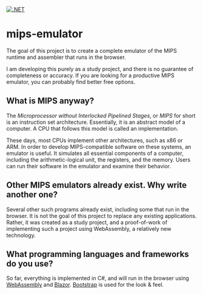 [![.NET](https://github.com/jfhr/mips-emulator/actions/workflows/dotnet.yml/badge.svg)](https://github.com/jfhr/mips-emulator/actions/workflows/dotnet.yml)

# mips-emulator

The goal of this project is to create a complete emulator of the MIPS runtime and assembler that runs in the browser. 

I am developing this purely as a study project, and there is no guarantee of completeness or accuracy. If you are looking for a productive MIPS emulator, you can probably find better free options.

## What is MIPS anyway?

The *Microprocessor without Interlocked Pipelined Stages*, or *MIPS* for short is an instruction set architecture. Essentially, it is an abstract model of a computer. A CPU that follows this model is called an implementation.

These days, most CPUs implement other architectures, such as x86 or ARM. In order to develop MIPS-compatible software on these systems, an emulator is useful. It simulates all essential components of a computer, including the arithmetic-logical unit, the registers, and the memory. Users can run their software in the emulator and examine their behavior.

## Other MIPS emulators already exist. Why write another one?

Several other such programs already exist, including some that run in the browser. It is not the goal of this project to replace any existing applications. Rather, it was created as a study project, and a proof-of-work of implementing such a project using WebAssembly, a relatively new technology.

## What programming languages and frameworks do you use?

So far, everything is implemented in C#, and will run in the browser using [WebAssembly](https://webassembly.org/) and [Blazor](https://blazor.net). [Bootstrap](https://getbootstrap.com/) is used for the look & feel.
